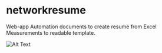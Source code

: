 # networkresume
Web-app Automation documents to create resume from Excel Measurements to readable template.

![Alt Text]("https://media2.giphy.com/media/u7VU8MM222lYeaWyTC/giphy.gif?cid=790b761126160b65be7c29bf0fdebfa1c4c2bdc4bb0c22ed&rid=giphy.gif&ct=g")
